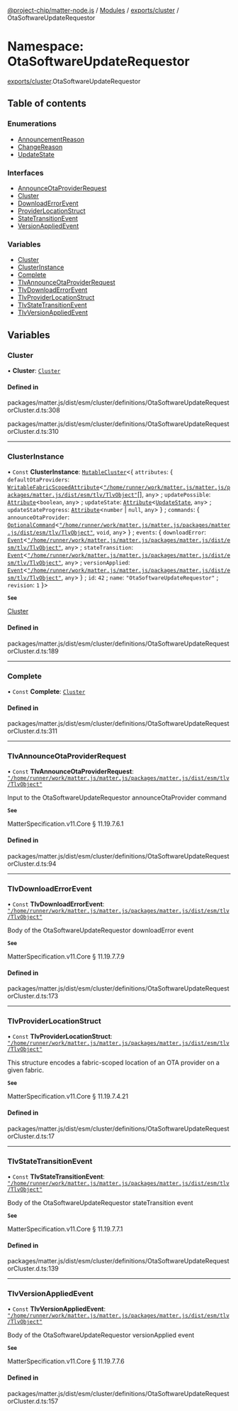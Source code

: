 [@project-chip/matter-node.js](../README.md) / [Modules](../modules.md) / [exports/cluster](exports_cluster.md) / OtaSoftwareUpdateRequestor

# Namespace: OtaSoftwareUpdateRequestor

[exports/cluster](exports_cluster.md).OtaSoftwareUpdateRequestor

## Table of contents

### Enumerations

- [AnnouncementReason](../enums/exports_cluster.OtaSoftwareUpdateRequestor.AnnouncementReason.md)
- [ChangeReason](../enums/exports_cluster.OtaSoftwareUpdateRequestor.ChangeReason.md)
- [UpdateState](../enums/exports_cluster.OtaSoftwareUpdateRequestor.UpdateState.md)

### Interfaces

- [AnnounceOtaProviderRequest](../interfaces/exports_cluster.OtaSoftwareUpdateRequestor.AnnounceOtaProviderRequest.md)
- [Cluster](../interfaces/exports_cluster.OtaSoftwareUpdateRequestor.Cluster.md)
- [DownloadErrorEvent](../interfaces/exports_cluster.OtaSoftwareUpdateRequestor.DownloadErrorEvent.md)
- [ProviderLocationStruct](../interfaces/exports_cluster.OtaSoftwareUpdateRequestor.ProviderLocationStruct.md)
- [StateTransitionEvent](../interfaces/exports_cluster.OtaSoftwareUpdateRequestor.StateTransitionEvent.md)
- [VersionAppliedEvent](../interfaces/exports_cluster.OtaSoftwareUpdateRequestor.VersionAppliedEvent.md)

### Variables

- [Cluster](exports_cluster.OtaSoftwareUpdateRequestor.md#cluster)
- [ClusterInstance](exports_cluster.OtaSoftwareUpdateRequestor.md#clusterinstance)
- [Complete](exports_cluster.OtaSoftwareUpdateRequestor.md#complete)
- [TlvAnnounceOtaProviderRequest](exports_cluster.OtaSoftwareUpdateRequestor.md#tlvannounceotaproviderrequest)
- [TlvDownloadErrorEvent](exports_cluster.OtaSoftwareUpdateRequestor.md#tlvdownloaderrorevent)
- [TlvProviderLocationStruct](exports_cluster.OtaSoftwareUpdateRequestor.md#tlvproviderlocationstruct)
- [TlvStateTransitionEvent](exports_cluster.OtaSoftwareUpdateRequestor.md#tlvstatetransitionevent)
- [TlvVersionAppliedEvent](exports_cluster.OtaSoftwareUpdateRequestor.md#tlvversionappliedevent)

## Variables

### Cluster

• **Cluster**: [`Cluster`](../interfaces/exports_cluster.OtaSoftwareUpdateRequestor.Cluster.md)

#### Defined in

packages/matter.js/dist/esm/cluster/definitions/OtaSoftwareUpdateRequestorCluster.d.ts:308

packages/matter.js/dist/esm/cluster/definitions/OtaSoftwareUpdateRequestorCluster.d.ts:310

___

### ClusterInstance

• `Const` **ClusterInstance**: [`MutableCluster`](../interfaces/exports_cluster.MutableCluster-1.md)\<\{ `attributes`: \{ `defaultOtaProviders`: [`WritableFabricScopedAttribute`](../interfaces/exports_cluster.WritableFabricScopedAttribute.md)\<[`"/home/runner/work/matter.js/matter.js/packages/matter.js/dist/esm/tlv/TlvObject"`](exports_certificate._internal_.__home_runner_work_matter_js_matter_js_packages_matter_js_dist_esm_tlv_TlvObject_.md)[], `any`\> ; `updatePossible`: [`Attribute`](../interfaces/exports_cluster.Attribute.md)\<`boolean`, `any`\> ; `updateState`: [`Attribute`](../interfaces/exports_cluster.Attribute.md)\<[`UpdateState`](../enums/exports_cluster.OtaSoftwareUpdateRequestor.UpdateState.md), `any`\> ; `updateStateProgress`: [`Attribute`](../interfaces/exports_cluster.Attribute.md)\<`number` \| ``null``, `any`\>  } ; `commands`: \{ `announceOtaProvider`: [`OptionalCommand`](../interfaces/exports_cluster.OptionalCommand.md)\<[`"/home/runner/work/matter.js/matter.js/packages/matter.js/dist/esm/tlv/TlvObject"`](exports_certificate._internal_.__home_runner_work_matter_js_matter_js_packages_matter_js_dist_esm_tlv_TlvObject_.md), `void`, `any`\>  } ; `events`: \{ `downloadError`: [`Event`](../interfaces/exports_cluster.Event.md)\<[`"/home/runner/work/matter.js/matter.js/packages/matter.js/dist/esm/tlv/TlvObject"`](exports_certificate._internal_.__home_runner_work_matter_js_matter_js_packages_matter_js_dist_esm_tlv_TlvObject_.md), `any`\> ; `stateTransition`: [`Event`](../interfaces/exports_cluster.Event.md)\<[`"/home/runner/work/matter.js/matter.js/packages/matter.js/dist/esm/tlv/TlvObject"`](exports_certificate._internal_.__home_runner_work_matter_js_matter_js_packages_matter_js_dist_esm_tlv_TlvObject_.md), `any`\> ; `versionApplied`: [`Event`](../interfaces/exports_cluster.Event.md)\<[`"/home/runner/work/matter.js/matter.js/packages/matter.js/dist/esm/tlv/TlvObject"`](exports_certificate._internal_.__home_runner_work_matter_js_matter_js_packages_matter_js_dist_esm_tlv_TlvObject_.md), `any`\>  } ; `id`: ``42`` ; `name`: ``"OtaSoftwareUpdateRequestor"`` ; `revision`: ``1``  }\>

**`See`**

[Cluster](exports_cluster.OtaSoftwareUpdateRequestor.md#cluster)

#### Defined in

packages/matter.js/dist/esm/cluster/definitions/OtaSoftwareUpdateRequestorCluster.d.ts:189

___

### Complete

• `Const` **Complete**: [`Cluster`](../interfaces/exports_cluster.OtaSoftwareUpdateRequestor.Cluster.md)

#### Defined in

packages/matter.js/dist/esm/cluster/definitions/OtaSoftwareUpdateRequestorCluster.d.ts:311

___

### TlvAnnounceOtaProviderRequest

• `Const` **TlvAnnounceOtaProviderRequest**: [`"/home/runner/work/matter.js/matter.js/packages/matter.js/dist/esm/tlv/TlvObject"`](exports_certificate._internal_.__home_runner_work_matter_js_matter_js_packages_matter_js_dist_esm_tlv_TlvObject_.md)

Input to the OtaSoftwareUpdateRequestor announceOtaProvider command

**`See`**

MatterSpecification.v11.Core § 11.19.7.6.1

#### Defined in

packages/matter.js/dist/esm/cluster/definitions/OtaSoftwareUpdateRequestorCluster.d.ts:94

___

### TlvDownloadErrorEvent

• `Const` **TlvDownloadErrorEvent**: [`"/home/runner/work/matter.js/matter.js/packages/matter.js/dist/esm/tlv/TlvObject"`](exports_certificate._internal_.__home_runner_work_matter_js_matter_js_packages_matter_js_dist_esm_tlv_TlvObject_.md)

Body of the OtaSoftwareUpdateRequestor downloadError event

**`See`**

MatterSpecification.v11.Core § 11.19.7.7.9

#### Defined in

packages/matter.js/dist/esm/cluster/definitions/OtaSoftwareUpdateRequestorCluster.d.ts:173

___

### TlvProviderLocationStruct

• `Const` **TlvProviderLocationStruct**: [`"/home/runner/work/matter.js/matter.js/packages/matter.js/dist/esm/tlv/TlvObject"`](exports_certificate._internal_.__home_runner_work_matter_js_matter_js_packages_matter_js_dist_esm_tlv_TlvObject_.md)

This structure encodes a fabric-scoped location of an OTA provider on a given fabric.

**`See`**

MatterSpecification.v11.Core § 11.19.7.4.21

#### Defined in

packages/matter.js/dist/esm/cluster/definitions/OtaSoftwareUpdateRequestorCluster.d.ts:17

___

### TlvStateTransitionEvent

• `Const` **TlvStateTransitionEvent**: [`"/home/runner/work/matter.js/matter.js/packages/matter.js/dist/esm/tlv/TlvObject"`](exports_certificate._internal_.__home_runner_work_matter_js_matter_js_packages_matter_js_dist_esm_tlv_TlvObject_.md)

Body of the OtaSoftwareUpdateRequestor stateTransition event

**`See`**

MatterSpecification.v11.Core § 11.19.7.7.1

#### Defined in

packages/matter.js/dist/esm/cluster/definitions/OtaSoftwareUpdateRequestorCluster.d.ts:139

___

### TlvVersionAppliedEvent

• `Const` **TlvVersionAppliedEvent**: [`"/home/runner/work/matter.js/matter.js/packages/matter.js/dist/esm/tlv/TlvObject"`](exports_certificate._internal_.__home_runner_work_matter_js_matter_js_packages_matter_js_dist_esm_tlv_TlvObject_.md)

Body of the OtaSoftwareUpdateRequestor versionApplied event

**`See`**

MatterSpecification.v11.Core § 11.19.7.7.6

#### Defined in

packages/matter.js/dist/esm/cluster/definitions/OtaSoftwareUpdateRequestorCluster.d.ts:157

